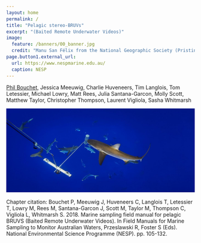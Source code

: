 ```yaml
---
layout: home
permalink: /
title: "Pelagic stereo-BRUVs"
excerpt: "(Baited Remote Underwater Videos)"
image:
  feature: /banners/00_banner.jpg
  credit: "Manu San Félix from the National Geographic Society (Pristine Seas Programme) 2014"
page.button1.external_url:
  url: https://www.nespmarine.edu.au/
  caption: NESP
---
```


[Phil Bouchet](mailto:pjbouchet@gmail.com), Jessica Meeuwig, Charlie Huveneers, Tim Langlois, Tom Letessier, Michael Lowry, Matt Rees, Julia Santana-Garcon, Molly Scott, Matthew Taylor, Christopher Thompson, Laurent Vigliola, Sasha Whitmarsh

![](images/pelagic.jpg)

Chapter citation:
Bouchet P, Meeuwig J, Huveneers C, Langlois T, Letessier T, Lowry M, Rees M, Santana-Garcon J, Scott M, Taylor M, Thompson C, Vigliola L, Whitmarsh S. 2018. Marine sampling field manual for pelagic BRUVS (Baited Remote Underwater Videos). In Field Manuals for Marine Sampling to Monitor Australian Waters, Przeslawski R, Foster S (Eds). National Environmental Science Programme (NESP). pp. 105-132.

